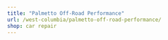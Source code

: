 ```yaml
---
title: "Palmetto Off-Road Performance"
url: /west-columbia/palmetto-off-road-performance/
shop: car repair
---
```

